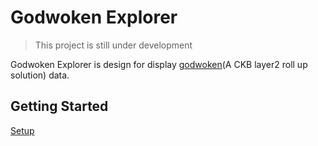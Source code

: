 # Godwoken Explorer

> This project is still under development

Godwoken Explorer is design for display [godwoken](https://github.com/nervosnetwork/godwoken)(A CKB layer2 roll up solution) data.

## Getting Started

[Setup](https://github.com/nervina-labs/godwoken_explorer/tree/main/doc/get_startted.md)
